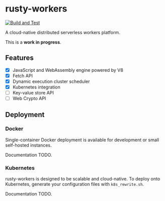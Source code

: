# rusty-workers

[![Build and Test](https://github.com/losfair/rusty-workers/workflows/Build%20and%20Test/badge.svg)](https://github.com/losfair/rusty-workers/actions)

A cloud-native distributed serverless workers platform.

This is a **work in progress**.

## Features

- [x] JavaScript and WebAssembly engine powered by V8
- [x] Fetch API
- [x] Dynamic execution cluster scheduler
- [x] Kubernetes integration
- [ ] Key-value store API
- [ ] Web Crypto API

## Deployment

### Docker

Single-container Docker deployment is available for development or small self-hosted instances.

Documentation TODO.

### Kubernetes

rusty-workers is designed to be scalable and cloud-native. To deploy onto Kubernetes, generate your configuration files with `k8s_rewrite.sh`.

Documentation TODO.
